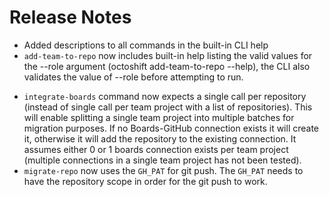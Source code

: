 # Release Notes
- Added descriptions to all commands in the built-in CLI help
- `add-team-to-repo` now includes built-in help listing the valid values for the --role argument (octoshift add-team-to-repo --help), the CLI also validates the value of --role before attempting to run.
<!-- markdownlint-disable-next-line -->
- `integrate-boards` command now expects a single call per repository (instead of single call per team project with a list of repositories). This will enable splitting a single team project into multiple batches for migration purposes. If no Boards-GitHub connection exists it will create it, otherwise it will add the repository to the existing connection. It assumes either 0 or 1 boards connection exists per team project (multiple connections in a single team project has not been tested).
- `migrate-repo` now uses the `GH_PAT` for git push. The `GH_PAT` needs to have the repository scope in order for the git push to work.
